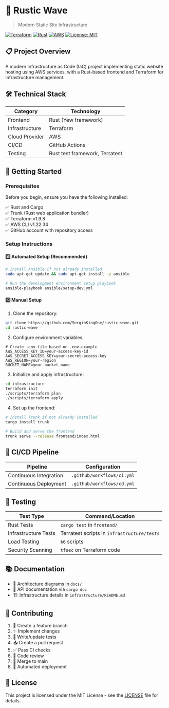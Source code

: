 # 🌊 Rustic Wave

> Modern Static Site Infrastructure

[![Terraform](https://img.shields.io/badge/Terraform-v1.9.8-7B42BC?style=flat&logo=terraform)](https://www.terraform.io/)
[![Rust](https://img.shields.io/badge/Rust-v1.81.0-000000?style=flat&logo=rust)](https://www.rust-lang.org/)
[![AWS](https://img.shields.io/badge/AWS-Infrastructure-FF9900?style=flat&logo=amazon-aws)](https://aws.amazon.com/)
[![License: MIT](https://img.shields.io/badge/License-MIT-yellow.svg)](LICENSE)

## 📋 Project Overview

A modern Infrastructure as Code (IaC) project implementing static website hosting using AWS services, with a Rust-based frontend and Terraform for infrastructure management.

## 🛠️ Technical Stack

| Category       | Technology                     |
| -------------- | ------------------------------ |
| Frontend       | Rust (Yew framework)           |
| Infrastructure | Terraform                      |
| Cloud Provider | AWS                            |
| CI/CD          | GitHub Actions                 |
| Testing        | Rust test framework, Terratest |

## 🚀 Getting Started

### Prerequisites

Before you begin, ensure you have the following installed:

✅ Rust and Cargo  
✅ Trunk (Rust web application bundler)  
✅ Terraform v1.9.8  
✅ AWS CLI v1.22.34  
✅ GitHub account with repository access

### Setup Instructions

#### 1️⃣ Automated Setup (Recommended)

```bash
# Install Ansible if not already installed
sudo apt-get update && sudo apt-get install -y ansible

# Run the development environment setup playbook
ansible-playbook ansible/setup-dev.yml
```

#### 2️⃣ Manual Setup

1. Clone the repository:

```bash
git clone https://github.com/SergioKingOne/rustic-wave.git
cd rustic-wave
```

2. Configure environment variables:

```env
# Create .env file based on .env.example
AWS_ACCESS_KEY_ID=your-access-key-id
AWS_SECRET_ACCESS_KEY=your-secret-access-key
AWS_REGION=your-region
BUCKET_NAME=your-bucket-name
```

3. Initialize and apply infrastructure:

```bash
cd infrastructure
terraform init
./scripts/terraform plan
./scripts/terraform apply
```

4. Set up the frontend:

```bash
# Install Trunk if not already installed
cargo install trunk

# Build and serve the frontend
trunk serve --release frontend/index.html
```

## 🔄 CI/CD Pipeline

| Pipeline               | Configuration              |
| ---------------------- | -------------------------- |
| Continuous Integration | `.github/workflows/ci.yml` |
| Continuous Deployment  | `.github/workflows/cd.yml` |

## 🧪 Testing

| Test Type            | Command/Location                            |
| -------------------- | ------------------------------------------- |
| Rust Tests           | `cargo test` in `frontend/`                 |
| Infrastructure Tests | Terratest scripts in `infrastructure/tests` |
| Load Testing         | `k6` scripts                                |
| Security Scanning    | `tfsec` on Terraform code                   |

## 📚 Documentation

- 📐 Architecture diagrams in `docs/`
- 📖 API documentation via `cargo doc`
- 🏗️ Infrastructure details in `infrastructure/README.md`

## 🤝 Contributing

1. 🌿 Create a feature branch
2. ✨ Implement changes
3. 🧪 Write/update tests
4. 📥 Create a pull request
5. ✅ Pass CI checks
6. 👀 Code review
7. 🔄 Merge to main
8. 🚀 Automated deployment

## 📄 License

This project is licensed under the MIT License - see the [LICENSE](LICENSE) file for details.
